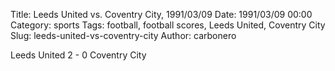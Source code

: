 Title: Leeds United vs. Coventry City, 1991/03/09
Date: 1991/03/09 00:00
Category: sports
Tags: football, football scores, Leeds United, Coventry City
Slug: leeds-united-vs-coventry-city
Author: carbonero


Leeds United 2 - 0 Coventry City
